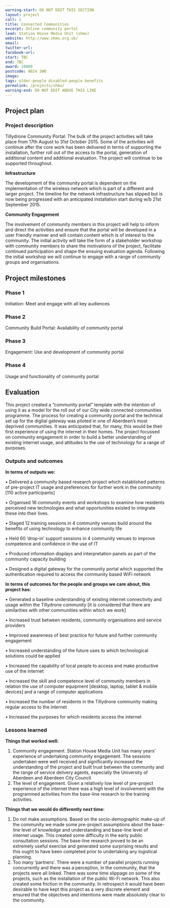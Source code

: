 ```yaml
---
warning-start: DO NOT EDIT THIS SECTION
layout: project
call: 1
title: Connected Communities
excerpt: Online community portal
lead: Station House Media Unit (shmu)
website: http://www.shmu.org.uk/
email:
twitter-url:
facebook-url:
start: TBC
end: TBC
award: 10000
postcode: AB24 2WB
image:
tags: older-people disabled-people benefits
permalink: /projects/shmu/
warning-end: DO NOT EDIT ABOVE THIS LINE
---
```


## Project plan

### Project description

Tillydrone Community Portal: The bulk of the project activities will take place from 17th August to 31st October 2015. Some of the activities will continue after the core work has been delivered in terms of supporting the installation, further roll out of the access to the portal, generation of additional content and additional evaluation.  The project will continue to be supported throughout.

**Infrastructure**

The development of the community portal is dependent on the implementation of the wireless network which is part of a different and larger project.  The timeline for the network infrastructure has slipped but is now being progressed with an anticipated installation start during w/b 21st September 2015.

**Community Engagement**

The involvement of community members in this project will help to inform and direct the activities and ensure that the portal will be developed in a user friendly manner and will contain content which is of interest to the community.  The initial activity will take the form of a stakeholder workshop with community members to share the motivations of the project, facilitate continued participation and shape the ensuing evaluation agenda. Following the initial workshop we will continue to engage with a range of community groups and organisations.


## Project milestones

### Phase 1

Initiation: Meet and engage with all key audiences

### Phase 2

Community Build Portal: Availability of community portal

### Phase 3

Engagement: Use and development of community portal

### Phase 4

Usage and functionality of community portal



## Evaluation

This project created a “community portal” template with the intention of using it as a model for the roll out of our City wide connected communities programme.  The process for creating a community portal and the technical set up for the digital gateway was piloted in one of Aberdeen’s most deprived communities.  It was anticipated that, for many, this would be their first experience of using the internet in their homes.  The project focussed on community engagement in order to build a better understanding of existing internet usage, and attitudes to the use of technology for a range of purposes.

### Outputs and outcomes

**In terms of outputs we:**

•	Delivered a community based research project which established patterns of pre-project IT usage and preferences for further work in the community [110 active participants]

•	Organised 16 community events and workshops to examine how residents perceived new technologies and what opportunities existed to integrate these into their lives.

•	Staged 12 training sessions in 4 community venues build around the benefits of using technology to enhance community life

•	Held 60 ‘drop-in’ support sessions in 4 community venues to improve competence and confidence in the use of IT

•	Produced information displays and interpretation panels as part of the community capacity building

•	Designed a digital gateway for the community portal which supported the authentication required to access the community based WiFi network


**In terms of outcomes for the people and groups we care about, this project has:**

•	Generated a baseline understanding of existing internet connectivity and usage within the Tillydrone community [it is considered that there are similarities with other communities within which we work]

•	Increased trust between residents, community organisations and service providers

•	Improved awareness of best practice for future and further community engagement

•	Increased understanding of the future uses to which technological solutions could be applied

•	Increased the capability of local people to access and make productive use of the internet

•	Increased the skill and competence level of community members in relation the use of computer equipment [desktop, laptop, tablet & mobile devices] and a range of computer applications

•	Increased the number of residents in the Tillydrone community making regular access to the internet

•	Increased the purposes for which residents access the internet

### Lessons learned

**Things that worked well:**

1. Community engagement.  Station House Media Unit has many years’ experience of undertaking community engagement.  The sessions undertaken were well received and significantly increased the understanding of the project and built trust between the community and the range of service delivery agents, especially the University of Aberdeen and Aberdeen City Council
2. The level of engagement.  Given a relatively low level of pre-project experience of the internet there was a high level of involvement with the programmed activities from the base-line research to the training activities.


**Things that we would do differently next time:**

1. Do not make assumptions.  Based on the socio-demographic make-up of the community we made some pre-project assumptions about the base-line level of knowledge and understanding and base-line level of internet usage.  This created some difficulty in the early public consultation sessions.  The base-line research proved to be an extremely useful exercise and generated some surprising results and this ought to have been completed prior to undertaking any logistical planning.
2. Too many ‘partners’.  There were a number of parallel projects running concurrently and there was a perception, in the community, that the projects were all linked.  There was some time slippage on some of the projects, such as the installation of the public Wi-Fi network.  This also created some friction in the community.  In retrospect it would have been desirable to have kept this project as a very discrete element and ensured that the objectives and intentions were made absolutely clear to the community.
